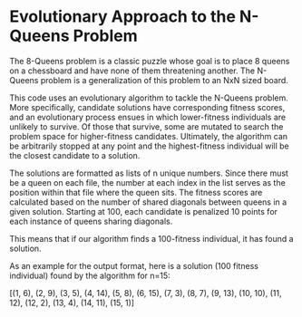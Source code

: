 # Evolutionary Approach to the N-Queens Problem

The 8-Queens problem is a classic puzzle whose goal is to place 8 queens on a chessboard and have none of them threatening another. The N-Queens problem is a generalization
of this problem to an NxN sized board.

This code uses an evolutionary algorithm to tackle the N-Queens problem. More specifically, candidate solutions have corresponding fitness scores, and an evolutionary process ensues in which lower-fitness individuals are unlikely to survive. Of those that survive, some are mutated to search the problem space for higher-fitness candidates. Ultimately, the algorithm can be arbitrarily stopped at any point and the highest-fitness individual will be the closest candidate to a solution. 

The solutions are formatted as lists of n unique numbers. Since there must be a queen on each file, the number at each index in the list serves as the position within that file where the queen sits. The fitness scores are calculated based on the number of shared diagonals between queens in a given solution. Starting at 100, each candidate is penalized 10 points for each instance of queens sharing diagonals. 

This means that if our algorithm finds a 100-fitness individual, it has found a solution.

As an example for the output format, here is a solution (100 fitness individual) found by the algorithm for n=15:

[(1, 6), (2, 9), (3, 5), (4, 14), (5, 8), (6, 15), (7, 3), (8, 7), (9, 13), (10, 10), (11, 12), (12, 2), (13, 4), (14, 11), (15, 1)]
